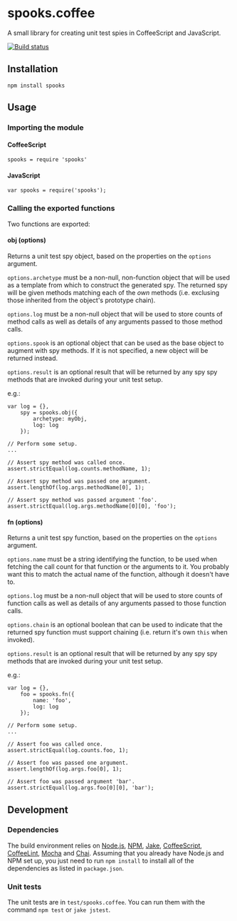 # spooks.coffee

A small library for creating unit test spies in CoffeeScript and JavaScript.

[![Build status][ci-image]][ci-status]

## Installation

`npm install spooks`

## Usage

### Importing the module

#### CoffeeScript

```
spooks = require 'spooks'
```

#### JavaScript

```
var spooks = require('spooks');
```

### Calling the exported functions

Two functions are exported:

#### obj (options)

Returns a unit test spy object, based on the properties on the `options`
argument.

`options.archetype` must be a non-null, non-function object that will be
used as a template from which to construct the generated spy. The returned
spy will be given methods matching each of the _own_ methods (i.e. exclusing
those inherited from the object's prototype chain).

`options.log` must be a non-null object that will be used to store counts of
method calls as well as details of any arguments passed to those method
calls.

`options.spook` is an optional object that can be used as the base object to
augment with spy methods. If it is not specified, a new object will be
returned instead.

`options.result` is an optional result that will be returned by any spy
spy methods that are invoked during your unit test setup.

e.g.:

```
var log = {},
    spy = spooks.obj({
        archetype: myObj,
        log: log
    });

// Perform some setup.
...

// Assert spy method was called once.
assert.strictEqual(log.counts.methodName, 1);

// Assert spy method was passed one argument.
assert.lengthOf(log.args.methodName[0], 1);

// Assert spy method was passed argument 'foo'.
assert.strictEqual(log.args.methodName[0][0], 'foo');
```

#### fn (options)

Returns a unit test spy function, based on the properties on the `options`
argument.

`options.name` must be a string identifying the function, to be used when
fetching the call count for that function or the arguments to it. You
probably want this to match the actual name of the function, although it
doesn't have to.

`options.log` must be a non-null object that will be used to store counts of
function calls as well as details of any arguments passed to those function
calls.

`options.chain` is an optional boolean that can be used to indicate that the
returned spy function must support chaining (i.e. return it's own `this` when
invoked).

`options.result` is an optional result that will be returned by any spy
spy methods that are invoked during your unit test setup.

e.g.:

```
var log = {},
    foo = spooks.fn({
        name: 'foo',
        log: log
    });

// Perform some setup.
...

// Assert foo was called once.
assert.strictEqual(log.counts.foo, 1);

// Assert foo was passed one argument.
assert.lengthOf(log.args.foo[0], 1);

// Assert foo was passed argument 'bar'.
assert.strictEqual(log.args.foo[0][0], 'bar');
```

## Development

### Dependencies

The build environment relies on [Node.js][node], [NPM], [Jake],
[CoffeeScript], [CoffeeLint], [Mocha] and [Chai].  Assuming that
you already have Node.js and NPM set up, you just need to run
`npm install` to install all of the dependencies as listed in
`package.json`.

### Unit tests

The unit tests are in `test/spooks.coffee`. You can run them
with the command `npm test` or `jake jstest`.

[ci-image]: https://secure.travis-ci.org/philbooth/spooks.coffee.png?branch=master
[ci-status]: http://travis-ci.org/#!/philbooth/spooks.coffee
[onejs]: https://github.com/azer/onejs
[browserify]: https://github.com/substack/node-browserify
[node]: http://nodejs.org/
[npm]: https://npmjs.org/
[jake]: https://github.com/mde/jake
[coffeescript]: http://coffeescript.org/
[coffeelint]: https://github.com/clutchski/coffeelint
[mocha]: http://visionmedia.github.com/mocha
[chai]: http://chaijs.com/


